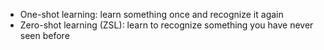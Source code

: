 - One-shot learning: learn something once and recognize it again
- Zero-shot learning (ZSL): learn to recognize something you have never seen before
